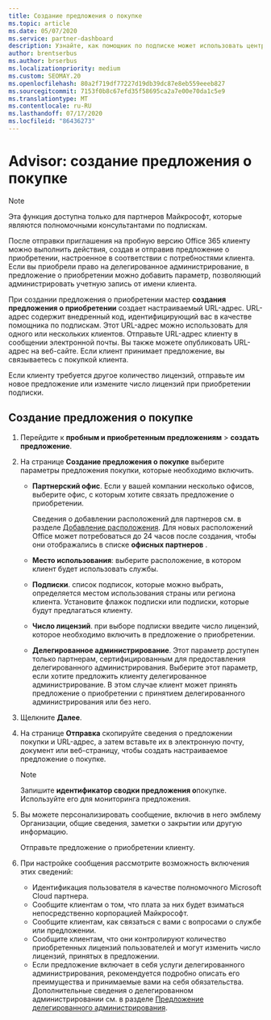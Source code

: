 ```yaml
---
title: Создание предложения о покупке
ms.topic: article
ms.date: 05/07/2020
ms.service: partner-dashboard
description: Узнайте, как помощник по подписке может использовать центр партнеров для создания предложения о приобретении и настраиваемого URL-адреса для включения в пробные приглашения по Office 365.
author: brentserbus
ms.author: brserbus
ms.localizationpriority: medium
ms.custom: SEOMAY.20
ms.openlocfilehash: 80a2f719df77227d19db39dc87e8eb559eeeb827
ms.sourcegitcommit: 7153f0b8c67efd35f58695ca2a7e00e70da1c5e9
ms.translationtype: MT
ms.contentlocale: ru-RU
ms.lasthandoff: 07/17/2020
ms.locfileid: "86436273"
---
```

# <a name="advisors-create-a-purchase-offer"></a>Advisor: создание предложения о покупке

> [!NOTE]
> Эта функция доступна только для партнеров Майкрософт, которые являются полномочными консультантами по подпискам.

После отправки приглашения на пробную версию Office 365 клиенту можно выполнить действия, создав и отправив предложение о приобретении, настроенное в соответствии с потребностями клиента. Если вы приобрели право на делегированное администрирование, в предложение о приобретении можно добавить параметр, позволяющий администрировать учетную запись от имени клиента.

При создании предложения о приобретении мастер **создания предложения о приобретении** создает настраиваемый URL-адрес. URL-адрес содержит внедренный код, идентифицирующий вас в качестве помощника по подпискам. Этот URL-адрес можно использовать для одного или нескольких клиентов. Отправьте URL-адрес клиенту в сообщении электронной почты. Вы также можете опубликовать URL-адрес на веб-сайте. Если клиент принимает предложение, вы связываетесь с покупкой клиента.

Если клиенту требуется другое количество лицензий, отправьте им новое предложение или измените число лицензий при приобретении подписки.

## <a name="to-create-a-purchase-offer"></a>Создание предложения о покупке

1. Перейдите к **пробным и приобретенным предложениям**  >  **создать предложение**.

2. На странице **Создание предложения о покупке** выберите параметры предложения покупки, которые необходимо включить.

    - **Партнерский офис**. Если у вашей компании несколько офисов, выберите офис, с которым хотите связать предложение о приобретении.

        Сведения о добавлении расположений для партнеров см. в разделе [Добавление расположения](manage-locations.md). Для новых расположений Office может потребоваться до 24 часов после создания, чтобы они отображались в списке **офисных партнеров** .

    - **Место использования**: выберите расположение, в котором клиент будет использовать службы.
    - **Подписки**. список подписок, которые можно выбрать, определяется местом использования страны или региона клиента. Установите флажок подписки или подписки, которые будут предлагаться клиенту.
    - **Число лицензий**. при выборе подписки введите число лицензий, которое необходимо включить в предложение о приобретении.
    - **Делегированное администрирование**. Этот параметр доступен только партнерам, сертифицированным для предоставления делегированного администрирования. Выберите этот параметр, если хотите предложить клиенту делегированное администрирование. В этом случае клиент может принять предложение о приобретении с принятием делегированного администрирования или без него.

3. Щелкните **Далее**.

4. На странице **Отправка** скопируйте сведения о предложении покупки и URL-адрес, а затем вставьте их в электронную почту, документ или веб-страницу, чтобы создать настраиваемое предложение о покупке.

    > [!NOTE]
    > Запишите **идентификатор сводки предложения о**покупке. Используйте его для мониторинга предложения.

5. Вы можете персонализировать сообщение, включив в него эмблему Организации, общие сведения, заметки о закрытии или другую информацию.

    Отправьте предложение о приобретении клиенту.

6. При настройке сообщения рассмотрите возможность включения этих сведений:

    - Идентификация пользователя в качестве полномочного Microsoft Cloud партнера.
    - Сообщите клиентам о том, что плата за них будет взиматься непосредственно корпорацией Майкрософт.
    - Сообщите клиентам, как связаться с вами с вопросами о службе или предложении.
    - Сообщите клиентам, что они контролируют количество приобретенных лицензий пользователей и могут изменить число лицензий, принятых в предложении.
    - Если предложение включает в себя услуги делегированного администрирования, рекомендуется подробно описать его преимущества и принимаемые вами на себя обязательства. Дополнительные сведения о делегированном администрировании см. в разделе [Предложение делегированного администрирования](customers-revoke-admin-privileges.md).
